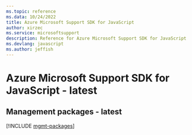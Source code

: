 ```yaml
---
ms.topic: reference
ms.data: 10/24/2022
title: Azure Microsoft Support SDK for JavaScript
author: xirzec
ms.service: microsoftsupport
description: Reference for Azure Microsoft Support SDK for JavaScript
ms.devlang: javascript
ms.author: jeffish
---
```

# Azure Microsoft Support SDK for JavaScript - latest

## Management packages - latest
[!INCLUDE [mgmt-packages](microsoft-support-mgmt-index.md)]